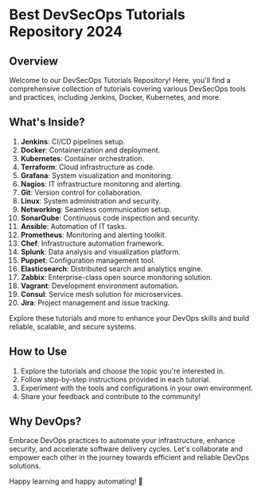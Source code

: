 # Best DevSecOps Tutorials Repository 2024

## Overview

Welcome to our DevSecOps Tutorials Repository! Here, you'll find a comprehensive collection of tutorials covering various DevSecOps tools and practices, including Jenkins, Docker, Kubernetes, and more.

## What's Inside?

1. **Jenkins**: CI/CD pipelines setup.
2. **Docker**: Containerization and deployment.
3. **Kubernetes**: Container orchestration.
4. **Terraform**: Cloud infrastructure as code.
5. **Grafana**: System visualization and monitoring.
6. **Nagios**: IT infrastructure monitoring and alerting.
7. **Git**: Version control for collaboration.
8. **Linux**: System administration and security.
9. **Networking**: Seamless communication setup.
10. **SonarQube**: Continuous code inspection and security.
11. **Ansible**: Automation of IT tasks.
12. **Prometheus**: Monitoring and alerting toolkit.
13. **Chef**: Infrastructure automation framework.
14. **Splunk**: Data analysis and visualization platform.
15. **Puppet**: Configuration management tool.
16. **Elasticsearch**: Distributed search and analytics engine.
17. **Zabbix**: Enterprise-class open source monitoring solution.
18. **Vagrant**: Development environment automation.
19. **Consul**: Service mesh solution for microservices.
20. **Jira**: Project management and issue tracking.

Explore these tutorials and more to enhance your DevOps skills and build reliable, scalable, and secure systems.

## How to Use

1. Explore the tutorials and choose the topic you're interested in.
2. Follow step-by-step instructions provided in each tutorial.
3. Experiment with the tools and configurations in your own environment.
4. Share your feedback and contribute to the community!

## Why DevOps?

Embrace DevOps practices to automate your infrastructure, enhance security, and accelerate software delivery cycles. Let's collaborate and empower each other in the journey towards efficient and reliable DevOps solutions.

Happy learning and happy automating! 🚀
